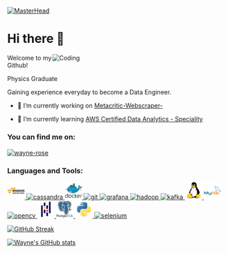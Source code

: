 [![MasterHead](https://user-images.githubusercontent.com/89411656/165188626-fdae04ac-df56-4839-8739-8ea5fa5b4362.png)](https://www.theaicore.com/)
# Hi there 👋

<img align="right" alt="Coding" width="400" src="https://c.tenor.com/qJ5evVs-_uUAAAAC/coding.gif">

Welcome to my Github! 

Physics Graduate 

Gaining experience everyday to become a Data Engineer. 

- 🔭 I’m currently working on [Metacritic-Webscraper-](https://github.com/WayneRose-95/Metacritic_Webscraper-)



- 🌱 I’m currently learning [AWS Certified Data Analytics - Speciality](https://aws.amazon.com/certification/certified-data-analytics-specialty/?trk=dc557659-52ab-4a28-b2b8-0b1fb90235db&sc_channel=ps&sc_campaign=acquisition&sc_medium=GC-TC-DIG-P|PS-GO|Brand|Desktop|AW|Training%20and%20Certification|Certification|UKIR|EN|Text|xx|SEM|PMO21-12347&s_kwcid=AL!4422!3!467401844624!e!!g!!aws%20big%20data%20certification&ef_id=CjwKCAjwjZmTBhB4EiwAynRmD3cgzSgIPuNp74ry4xlgvvYyGPO9Qr4JADwmwva_vD8HPyXf01JBDhoC-XIQAvD_BwE:G:s&s_kwcid=AL!4422!3!467401844624!e!!g!!aws%20big%20data%20certification)


<h3 align="left">You can find me on:</h3>
<p align="left">
<a href="https://www.linkedin.com/in/wayne-rose-0511a361/" target="blank"><img align="center" src="https://raw.githubusercontent.com/rahuldkjain/github-profile-readme-generator/master/src/images/icons/Social/linked-in-alt.svg" alt="wayne-rose" height="30" width="40" /></a>
</p>

<h3 align="left">Languages and Tools:</h3>
<p align="left"> <a href="https://aws.amazon.com" target="_blank" rel="noreferrer"> <img src="https://raw.githubusercontent.com/devicons/devicon/master/icons/amazonwebservices/amazonwebservices-original-wordmark.svg" alt="aws" width="40" height="40"/> </a> <a href="https://cassandra.apache.org/" target="_blank" rel="noreferrer"> <img src="https://www.vectorlogo.zone/logos/apache_cassandra/apache_cassandra-icon.svg" alt="cassandra" width="40" height="40"/> </a> <a href="https://www.docker.com/" target="_blank" rel="noreferrer"> <img src="https://raw.githubusercontent.com/devicons/devicon/master/icons/docker/docker-original-wordmark.svg" alt="docker" width="40" height="40"/> </a> <a href="https://git-scm.com/" target="_blank" rel="noreferrer"> <img src="https://www.vectorlogo.zone/logos/git-scm/git-scm-icon.svg" alt="git" width="40" height="40"/> </a> <a href="https://grafana.com" target="_blank" rel="noreferrer"> <img src="https://www.vectorlogo.zone/logos/grafana/grafana-icon.svg" alt="grafana" width="40" height="40"/> </a> <a href="https://hadoop.apache.org/" target="_blank" rel="noreferrer"> <img src="https://www.vectorlogo.zone/logos/apache_hadoop/apache_hadoop-icon.svg" alt="hadoop" width="40" height="40"/> </a> <a href="https://kafka.apache.org/" target="_blank" rel="noreferrer"> <img src="https://www.vectorlogo.zone/logos/apache_kafka/apache_kafka-icon.svg" alt="kafka" width="40" height="40"/> </a> <a href="https://www.linux.org/" target="_blank" rel="noreferrer"> <img src="https://raw.githubusercontent.com/devicons/devicon/master/icons/linux/linux-original.svg" alt="linux" width="40" height="40"/> </a> <a href="https://www.mysql.com/" target="_blank" rel="noreferrer"> <img src="https://raw.githubusercontent.com/devicons/devicon/master/icons/mysql/mysql-original-wordmark.svg" alt="mysql" width="40" height="40"/> </a> <a href="https://opencv.org/" target="_blank" rel="noreferrer"> <img src="https://www.vectorlogo.zone/logos/opencv/opencv-icon.svg" alt="opencv" width="40" height="40"/> </a> <a href="https://pandas.pydata.org/" target="_blank" rel="noreferrer"> <img src="https://raw.githubusercontent.com/devicons/devicon/2ae2a900d2f041da66e950e4d48052658d850630/icons/pandas/pandas-original.svg" alt="pandas" width="40" height="40"/> </a> <a href="https://www.postgresql.org" target="_blank" rel="noreferrer"> <img src="https://raw.githubusercontent.com/devicons/devicon/master/icons/postgresql/postgresql-original-wordmark.svg" alt="postgresql" width="40" height="40"/> </a> <a href="https://www.python.org" target="_blank" rel="noreferrer"> <img src="https://raw.githubusercontent.com/devicons/devicon/master/icons/python/python-original.svg" alt="python" width="40" height="40"/> </a> <a href="https://www.selenium.dev" target="_blank" rel="noreferrer"> <img src="https://raw.githubusercontent.com/detain/svg-logos/780f25886640cef088af994181646db2f6b1a3f8/svg/selenium-logo.svg" alt="selenium" width="40" height="40"/> </a> </p>


[![GitHub Streak](http://github-readme-streak-stats.herokuapp.com?user=WayneRose-95&theme=tokyonight&date_format=M%20j%5B%2C%20Y%5D)](https://git.io/streak-stats)

[![Wayne's GitHub stats](https://github-readme-stats.vercel.app/api?username=WayneRose-95&theme=tokyonight)](https://github.com/anuraghazra/github-readme-stats)

